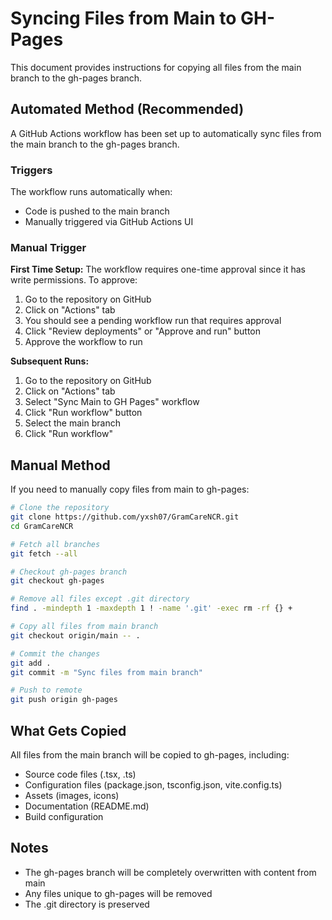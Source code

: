 # Syncing Files from Main to GH-Pages

This document provides instructions for copying all files from the main branch to the gh-pages branch.

## Automated Method (Recommended)

A GitHub Actions workflow has been set up to automatically sync files from the main branch to the gh-pages branch.

### Triggers

The workflow runs automatically when:
- Code is pushed to the main branch
- Manually triggered via GitHub Actions UI

### Manual Trigger

**First Time Setup:** The workflow requires one-time approval since it has write permissions. To approve:

1. Go to the repository on GitHub
2. Click on "Actions" tab
3. You should see a pending workflow run that requires approval
4. Click "Review deployments" or "Approve and run" button
5. Approve the workflow to run

**Subsequent Runs:**

1. Go to the repository on GitHub
2. Click on "Actions" tab
3. Select "Sync Main to GH Pages" workflow
4. Click "Run workflow" button
5. Select the main branch
6. Click "Run workflow"

## Manual Method

If you need to manually copy files from main to gh-pages:

```bash
# Clone the repository
git clone https://github.com/yxsh07/GramCareNCR.git
cd GramCareNCR

# Fetch all branches
git fetch --all

# Checkout gh-pages branch
git checkout gh-pages

# Remove all files except .git directory
find . -mindepth 1 -maxdepth 1 ! -name '.git' -exec rm -rf {} +

# Copy all files from main branch
git checkout origin/main -- .

# Commit the changes
git add .
git commit -m "Sync files from main branch"

# Push to remote
git push origin gh-pages
```

## What Gets Copied

All files from the main branch will be copied to gh-pages, including:
- Source code files (.tsx, .ts)
- Configuration files (package.json, tsconfig.json, vite.config.ts)
- Assets (images, icons)
- Documentation (README.md)
- Build configuration

## Notes

- The gh-pages branch will be completely overwritten with content from main
- Any files unique to gh-pages will be removed
- The .git directory is preserved

